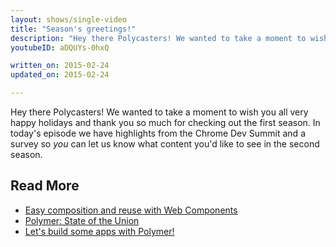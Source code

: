 ```yaml
---
layout: shows/single-video
title: "Season's greetings!"
description: "Hey there Polycasters! We wanted to take a moment to wish you all very happy holidays and thank you so much for checking out the first season. In today's episode we have highlights from the Chrome Dev Summit and a survey so *you* can let us know what content you'd like to see in the second season."
youtubeID: aDQUYs-0hxQ

written_on: 2015-02-24
updated_on: 2015-02-24

---
```


Hey there Polycasters! We wanted to take a moment to wish you all very happy holidays and thank you so much for checking out the first season. In today's episode we have highlights from the Chrome Dev Summit and a survey so *you* can let us know what content you'd like to see in the second season.

## Read More

- [Easy composition and reuse with Web Components](http://goo.gl/Jq2b3l)
- [Polymer: State of the Union](http://goo.gl/ZnsHMO)
- [Let's build some apps with Polymer!](http://goo.gl/Uf0DfQ)
